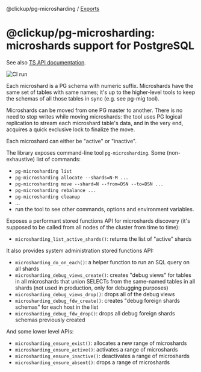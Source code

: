 @clickup/pg-microsharding / [Exports](modules.md)

# @clickup/pg-microsharding: microshards support for PostgreSQL

See also [TS API documentation](https://github.com/clickup/pg-microsharding/blob/master/docs/modules.md).

![CI run](https://github.com/clickup/pg-microsharding/actions/workflows/ci.yml/badge.svg?branch=main)

Each microshard is a PG schema with numeric suffix. Microshards have the same
set of tables with same names; it's up to the higher-level tools to keep the
schemas of all those tables in sync (e.g. see pg-mig tool).

Microshards can be moved from one PG master to another. There is no need to stop
writes while moving microshards: the tool uses PG logical replication to stream
each microshard table's data, and in the very end, acquires a quick exclusive
lock to finalize the move.

Each microshard can either be "active" or "inactive".

The library exposes command-line tool `pg-microsharding`. Some (non-exhaustive)
list of commands:

- `pg-microsharding list`
- `pg-microsharding allocate --shards=N-M ...`
- `pg-microsharding move --shard=N --from=DSN --to=DSN ...`
- `pg-microsharding rebalance ...`
- `pg-microsharding cleanup`
- ...
- run the tool to see other commands, options and environment variables.

Exposes a performant stored functions API for microshards discovery (it's
supposed to be called from all nodes of the cluster from time to time):

- `microsharding_list_active_shards()`: returns the list of "active" shards

It also provides system administration stored functions API:

- `microsharding_do_on_each()`: a helper function to run an SQL query on all shards
- `microsharding_debug_views_create()`: creates "debug views" for tables in all
  microshards that union SELECTs from the same-named tables in all shards (not
  used in production, only for debugging purposes)
- `microsharding_debug_views_drop()`: drops all of the debug views
- `microsharding_debug_fdw_create()`: creates "debug foreign shards schemas" for
  each host in the list
- `microsharding_debug_fdw_drop()`: drops all debug foreign shards schemas
  previously created

And some lower level APIs:

- `microsharding_ensure_exist()`: allocates a new range of microshards
- `microsharding_ensure_active()`: activates a range of microshards
- `microsharding_ensure_inactive()`: deactivates a range of microshards
- `microsharding_ensure_absent()`: drops a range of microshards
